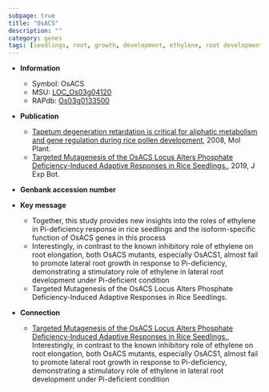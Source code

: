 ```yaml
---
subpage: true
title: "OsACS"
description: ""
category: genes
tags: [seedlings, root, growth, development, ethylene, root development, root elongation, lateral root, phosphate]
---
```


* **Information**  
    + Symbol: OsACS  
    + MSU: [LOC_Os03g04120](http://rice.plantbiology.msu.edu/cgi-bin/ORF_infopage.cgi?orf=LOC_Os03g04120)  
    + RAPdb: [Os03g0133500](http://rapdb.dna.affrc.go.jp/viewer/gbrowse_details/irgsp1?name=Os03g0133500)  

* **Publication**  
    + [Tapetum degeneration retardation is critical for aliphatic metabolism and gene regulation during rice pollen development](http://www.ncbi.nlm.nih.gov/pubmed?term=Tapetum+degeneration+retardation+is+critical+for+aliphatic+metabolism+and+gene+regulation+during+rice+pollen+development%5BTitle%5D), 2008, Mol Plant.
    + [Targeted Mutagenesis of the OsACS Locus Alters Phosphate Deficiency-Induced Adaptive Responses in Rice Seedlings.](http://www.ncbi.nlm.nih.gov/pubmed?term=Targeted+Mutagenesis+of+the+OsACS+Locus+Alters+Phosphate+Deficiency-Induced+Adaptive+Responses+in+Rice+Seedlings.%5BTitle%5D), 2019, J Exp Bot.

* **Genbank accession number**  

* **Key message**  
    + Together, this study provides new insights into the roles of ethylene in Pi-deficiency response in rice seedlings and the isoform-specific function of OsACS genes in this process
    + Interestingly, in contrast to the known inhibitory role of ethylene on root elongation, both OsACS mutants, especially OsACS1, almost fail to promote lateral root growth in response to Pi-deficiency, demonstrating a stimulatory role of ethylene in lateral root development under Pi-deficient condition
    + Targeted Mutagenesis of the OsACS Locus Alters Phosphate Deficiency-Induced Adaptive Responses in Rice Seedlings.

* **Connection**  
    + [Targeted Mutagenesis of the OsACS Locus Alters Phosphate Deficiency-Induced Adaptive Responses in Rice Seedlings.](http://www.ncbi.nlm.nih.gov/pubmed?term=Targeted+Mutagenesis+of+the+OsACS+Locus+Alters+Phosphate+Deficiency-Induced+Adaptive+Responses+in+Rice+Seedlings.%5BTitle%5D),  Interestingly, in contrast to the known inhibitory role of ethylene on root elongation, both OsACS mutants, especially OsACS1, almost fail to promote lateral root growth in response to Pi-deficiency, demonstrating a stimulatory role of ethylene in lateral root development under Pi-deficient condition



